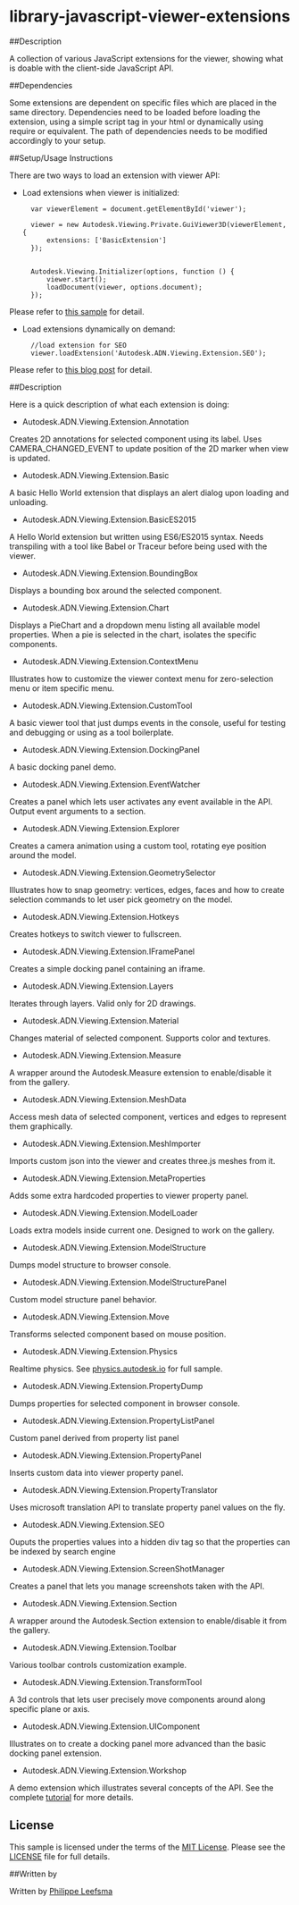 # library-javascript-viewer-extensions

##Description

A collection of various JavaScript extensions for the viewer, showing what is doable with the client-side JavaScript API.

##Dependencies

Some extensions are dependent on specific files which are placed in the same directory. Dependencies need to be loaded before loading the
extension, using a simple script tag in your html or dynamically using require or equivalent.
The path of dependencies needs to be modified accordingly to your setup.

##Setup/Usage Instructions

There are two ways to load an extension with viewer API:

* Load extensions when viewer is initialized:

		var viewerElement = document.getElementById('viewer');

        viewer = new Autodesk.Viewing.Private.GuiViewer3D(viewerElement, {
            extensions: ['BasicExtension']
        });
        

        Autodesk.Viewing.Initializer(options, function () {
            viewer.start();
            loadDocument(viewer, options.document);
        });

Please refer to [this sample](https://github.com/Developer-Autodesk/tutorial-aspnet-view.and.data.api/blob/master/FirstViewerWebApp/FirstViewerWebApp/Scripts/Viewer.js) for detail.

* Load extensions dynamically on demand:

		//load extension for SEO
		viewer.loadExtension('Autodesk.ADN.Viewing.Extension.SEO');

Please refer to [this blog post](http://adndevblog.typepad.com/cloud_and_mobile/2014/10/how-to-write-custom-extensions-for-the-large-model-viewer.html) for detail.

##Description

Here is a quick description of what each extension is doing:

* Autodesk.ADN.Viewing.Extension.Annotation

Creates 2D annotations for selected component using its label. Uses CAMERA_CHANGED_EVENT to update position of the 2D marker when view is updated.

* Autodesk.ADN.Viewing.Extension.Basic

A basic Hello World extension that displays an alert dialog upon loading and unloading.

* Autodesk.ADN.Viewing.Extension.BasicES2015

A Hello World extension but written using ES6/ES2015 syntax. Needs transpiling with a tool like Babel or Traceur before being used with the viewer.

* Autodesk.ADN.Viewing.Extension.BoundingBox

Displays a bounding box around the selected component.

* Autodesk.ADN.Viewing.Extension.Chart

Displays a PieChart and a dropdown menu listing all available model properties. When a pie is selected in the chart, isolates the specific components.

* Autodesk.ADN.Viewing.Extension.ContextMenu

Illustrates how to customize the viewer context menu for zero-selection menu or item specific menu.

* Autodesk.ADN.Viewing.Extension.CustomTool

A basic viewer tool that just dumps events in the console, useful for testing and debugging or using as a tool boilerplate.

* Autodesk.ADN.Viewing.Extension.DockingPanel

A basic docking panel demo.

* Autodesk.ADN.Viewing.Extension.EventWatcher

Creates a panel which lets user activates any event available in the API. Output event arguments to a section.

* Autodesk.ADN.Viewing.Extension.Explorer

Creates a camera animation using a custom tool, rotating eye position around the model.

* Autodesk.ADN.Viewing.Extension.GeometrySelector

Illustrates how to snap geometry: vertices, edges, faces and how to create selection commands to let user pick geometry on the model.

* Autodesk.ADN.Viewing.Extension.Hotkeys

Creates hotkeys to switch viewer to fullscreen.

* Autodesk.ADN.Viewing.Extension.IFramePanel

Creates a simple docking panel containing an iframe.

* Autodesk.ADN.Viewing.Extension.Layers

Iterates through layers. Valid only for 2D drawings.

* Autodesk.ADN.Viewing.Extension.Material

Changes material of selected component. Supports color and textures.

* Autodesk.ADN.Viewing.Extension.Measure

A wrapper around the Autodesk.Measure extension to enable/disable it from the gallery.

* Autodesk.ADN.Viewing.Extension.MeshData

Access mesh data of selected component, vertices and edges to represent them graphically.

* Autodesk.ADN.Viewing.Extension.MeshImporter

Imports custom json into the viewer and creates three.js meshes from it.

* Autodesk.ADN.Viewing.Extension.MetaProperties

Adds some extra hardcoded properties to viewer property panel.

* Autodesk.ADN.Viewing.Extension.ModelLoader

Loads extra models inside current one. Designed to work on the gallery.

* Autodesk.ADN.Viewing.Extension.ModelStructure

Dumps model structure to browser console.

* Autodesk.ADN.Viewing.Extension.ModelStructurePanel

Custom model structure panel behavior.

* Autodesk.ADN.Viewing.Extension.Move

Transforms selected component based on mouse position.

* Autodesk.ADN.Viewing.Extension.Physics

Realtime physics. See [physics.autodesk.io](http://physics.autodesk.io) for full sample.

* Autodesk.ADN.Viewing.Extension.PropertyDump

Dumps properties for selected component in browser console.

* Autodesk.ADN.Viewing.Extension.PropertyListPanel

Custom panel derived from property list panel

* Autodesk.ADN.Viewing.Extension.PropertyPanel

Inserts custom data into viewer property panel.

* Autodesk.ADN.Viewing.Extension.PropertyTranslator

Uses microsoft translation API to translate property panel values on the fly.

* Autodesk.ADN.Viewing.Extension.SEO

Ouputs the properties values into a hidden div tag so that the properties can be indexed by search engine

* Autodesk.ADN.Viewing.Extension.ScreenShotManager

Creates a panel that lets you manage screenshots taken with the API.

* Autodesk.ADN.Viewing.Extension.Section

A wrapper around the Autodesk.Section extension to enable/disable it from the gallery.

* Autodesk.ADN.Viewing.Extension.Toolbar

Various toolbar controls customization example.

* Autodesk.ADN.Viewing.Extension.TransformTool

A 3d controls that lets user precisely move components around along specific plane or axis.

* Autodesk.ADN.Viewing.Extension.UIComponent

Illustrates on to create a docking panel more advanced than the basic docking panel extension.

* Autodesk.ADN.Viewing.Extension.Workshop

A demo extension which illustrates several concepts of the API. See the complete [tutorial](https://github.com/Developer-Autodesk/tutorial-getting.started-view.and.data) for more details.

## License

This sample is licensed under the terms of the [MIT License](http://opensource.org/licenses/MIT). Please see the [LICENSE](LICENSE) file for full details.

##Written by 

Written by [Philippe Leefsma](http://adndevblog.typepad.com/cloud_and_mobile/philippe-leefsma) 



